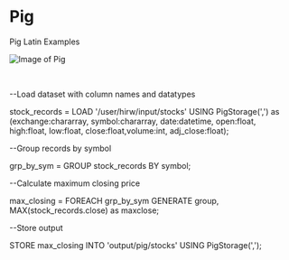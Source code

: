 # Pig
Pig Latin Examples

![Image of Pig](https://encrypted-tbn0.gstatic.com/images?q=tbn%3AANd9GcTDfWV0BZZQiQhd65Li8waUj2EUzscfWQjni13vFLzwezRGYXd_&usqp=CAU)

<br>




--Load dataset with column names and datatypes

stock_records = LOAD '/user/hirw/input/stocks' USING PigStorage(',') as (exchange:chararray, symbol:chararray, date:datetime, open:float, high:float, low:float, close:float,volume:int, adj_close:float);

--Group records by symbol

grp_by_sym = GROUP stock_records BY symbol;

--Calculate maximum closing price

max_closing = FOREACH grp_by_sym GENERATE group, MAX(stock_records.close) as maxclose;

--Store output

STORE max_closing INTO 'output/pig/stocks' USING PigStorage(',');
